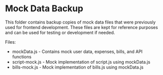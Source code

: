 # Mock Data Backup

This folder contains backup copies of mock data files that were previously used for frontend development.
These files are kept for reference purposes and can be used for testing or development if needed.

Files:
- mockData.js - Contains mock user data, expenses, bills, and API functions
- script-mock.js - Mock implementation of script.js using mockData.js
- bills-mock.js - Mock implementation of bills.js using mockData.js
